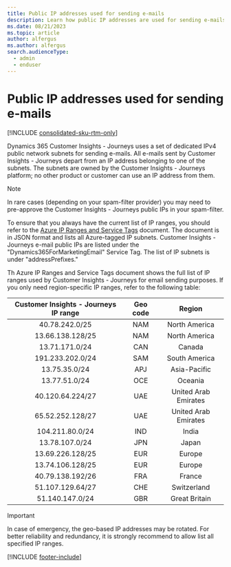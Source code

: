 ```yaml
---
title: Public IP addresses used for sending e-mails 
description: Learn how public IP addresses are used for sending e-mails in Dynamics 365 Customer Insights - Journeys.
ms.date: 08/21/2023
ms.topic: article
author: alfergus
ms.author: alfergus
search.audienceType: 
  - admin
  - enduser
---
```


# Public IP addresses used for sending e-mails

[!INCLUDE [consolidated-sku-rtm-only](./includes/consolidated-sku-rtm-only.md)]

Dynamics 365 Customer Insights - Journeys uses a set of dedicated IPv4 public network subnets for sending e-mails. All e-mails sent by Customer Insights - Journeys depart from an IP address belonging to one of the subnets. The subnets are owned by the Customer Insights - Journeys platform; no other product or customer can use an IP address from them.

> [!NOTE]
> In rare cases (depending on your spam-filter provider) you may need to pre-approve the Customer Insights - Journeys public IPs in your spam-filter.

To ensure that you always have the current list of IP ranges, you should refer to the [Azure IP Ranges and Service Tags](https://www.microsoft.com/en-us/download/details.aspx?id=56519) document. The document is in JSON format and lists all Azure-tagged IP subnets. Customer Insights - Journeys e-mail public IPs are listed under the "Dynamics365ForMarketingEmail" Service Tag. The list of IP subnets is under "addressPrefixes."

Th Azure IP Ranges and Service Tags document shows the full list of IP ranges used by Customer Insights - Journeys for email sending purposes. If you only need region-specific IP ranges, refer to the following table:

| Customer Insights - Journeys IP range | Geo code |        Region        |
|:-----------------------:|:--------:|:--------------------:|
|      40.78.242.0/25     |    NAM   |     North America    |
|     13.66.138.128/25    |    NAM   |     North America    |
|      13.71.171.0/24     |    CAN   |        Canada        |
|     191.233.202.0/24    |    SAM   |     South America    |
|      13.75.35.0/24      |    APJ   |     Asia-Pacific     |
|      13.77.51.0/24      |    OCE   |        Oceania       |
|     40.120.64.224/27    |    UAE   | United Arab Emirates |
|     65.52.252.128/27    |    UAE   | United Arab Emirates |
|     104.211.80.0/24     |    IND   |         India        |
|      13.78.107.0/24     |    JPN   |         Japan        |
|     13.69.226.128/25    |    EUR   |        Europe        |
|     13.74.106.128/25    |    EUR   |        Europe        |
|     40.79.138.192/26    |    FRA   |        France        |
|     51.107.129.64/27    |    CHE   |      Switzerland     |
|     51.140.147.0/24     |    GBR   |     Great Britain    |

> [!IMPORTANT]
> In case of emergency, the geo-based IP addresses may be rotated. For better reliability and redundancy, it is strongly recommend to allow list all specified IP ranges.

[!INCLUDE [footer-include](./includes/footer-banner.md)]
